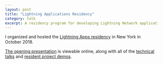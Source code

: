 ```yaml
---
layout: post
title: "Lightning Applications Residency"
category: talk
excerpt: A residency program for developing Lightning Network applications.
---
```


I organized and hosted the [Lightning Apps residency](/lightning-apps-residency/) in New York in October 2018.

[The opening presentation](https://www.youtube.com/watch?v=aX7lOqf83h0&list=PLpLH33TRghT1SbxinAsNDS6L7RkAjC8ME)
is viewable online, along with all of the [technical
talks](https://www.youtube.com/playlist?list=PLpLH33TRghT1SbxinAsNDS6L7RkAjC8ME)
and [resident project
demos](https://www.youtube.com/playlist?list=PLpLH33TRghT2jmuP9YQRo-e8gk969Q2F_).
